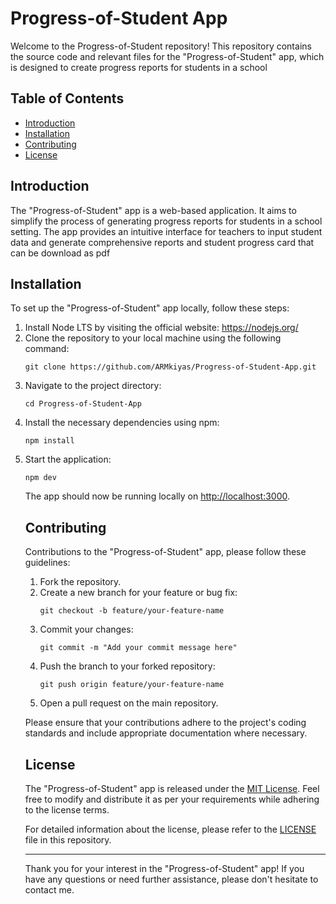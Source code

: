 <h1>Progress-of-Student App</h1>

<p>Welcome to the Progress-of-Student repository!  This repository contains the source code and relevant files for the "Progress-of-Student" app, which is designed to create progress reports for students in a school</p>

<h2>Table of Contents</h2>

<ul>
  <li><a href="#introduction">Introduction</a></li>
  <li><a href="#installation">Installation</a></li>
  <li><a href="#contributing">Contributing</a></li>
  <li><a href="#license">License</a></li>
</ul>

<h2>Introduction</h2>

<p>The "Progress-of-Student" app is a web-based application. It aims to simplify the process of generating progress reports for students in a school setting. The app provides an intuitive interface for teachers to input student data and generate comprehensive reports and student progress card that can be download as pdf</p>


<h2>Installation</h2>

<p>To set up the "Progress-of-Student" app locally, follow these steps:</p>

<ol>
  <li>Install Node LTS by visiting the official website: <a href="https://nodejs.org/">https://nodejs.org/</a></li>
  <li>Clone the repository to your local machine using the following command:</li>

<pre><code>git clone https://github.com/ARMkiyas/Progress-of-Student-App.git</code></pre>

  <li>Navigate to the project directory:</li>

<pre><code>cd Progress-of-Student-App</code></pre>

  <li>Install the necessary dependencies using npm:</li>

<pre><code>npm install</code></pre>

  <li>Start the application:</li>

<pre><code>npm dev</code></pre>

<p>The app should now be running locally on <a href="http://localhost:3000">http://localhost:3000</a>.</p>


<h2>Contributing</h2>

<p>Contributions to the "Progress-of-Student" app, please follow these guidelines:</p>

<ol>
  <li>Fork the repository.</li>
  <li>Create a new branch for your feature or bug fix:</li>

<pre><code>git checkout -b feature/your-feature-name</code></pre>

  <li>Commit your changes:</li>

<pre><code>git commit -m "Add your commit message here"</code></pre>

  <li>Push the branch to your forked repository:</li>

<pre><code>git push origin feature/your-feature-name</code></pre>

  <li>Open a pull request on the main repository.</li>
</ol>

<p>Please ensure that your contributions adhere to the project's coding standards and include appropriate documentation where necessary.</p>

<h2>License</h2>

<p>The "Progress-of-Student" app is released under the <a href="LICENSE">MIT License</a>. Feel free to modify and distribute it as per your requirements while adhering to the license terms.</p>

<p>For detailed information about the license, please refer to the <a href="LICENSE">LICENSE</a> file in this repository.</p>

<hr>

<p>Thank you for your interest in the "Progress-of-Student" app! If you have any questions or need further assistance, please don't hesitate to contact me.</p>

